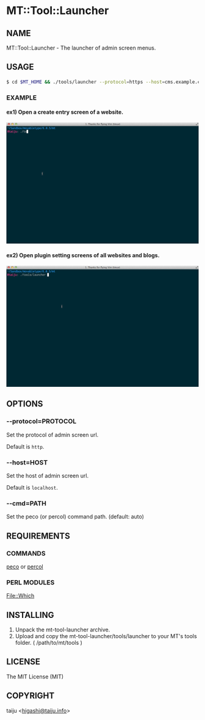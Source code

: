 # MT::Tool::Launcher

## NAME

MT::Tool::Launcher - The launcher of admin screen menus.

## USAGE

```sh
$ cd $MT_HOME && ./tools/launcher --protocol=https --host=cms.example.com
```

### EXAMPLE

#### ex1) Open a create entry screen of a website.

![Screenshot1](https://github.com/taiju/mt-tool-launcher/raw/master/artwork/launcher1.gif)

#### ex2) Open plugin setting screens of all websites and blogs.

![Screenshot2](https://github.com/taiju/mt-tool-launcher/raw/master/artwork/launcher2.gif)

## OPTIONS

### --protocol=PROTOCOL

Set the protocol of admin screen url.

Default is `http`.

### --host=HOST

Set the host of admin screen url.

Default is `localhost`.

### --cmd=PATH

Set the peco (or percol) command path. (default: auto)

## REQUIREMENTS

### COMMANDS

[peco](https://github.com/peco/peco) or [percol](https://github.com/mooz/percol)

### PERL MODULES

[File::Which](https://metacpan.org/pod/File::Which)

## INSTALLING

1. Unpack the mt-tool-launcher archive.
2. Upload and copy the mt-tool-launcher/tools/launcher to your MT's tools folder. ( /path/to/mt/tools )

## LICENSE

The MIT License (MIT)

## COPYRIGHT

taiju \<higashi@taiju.info\>
